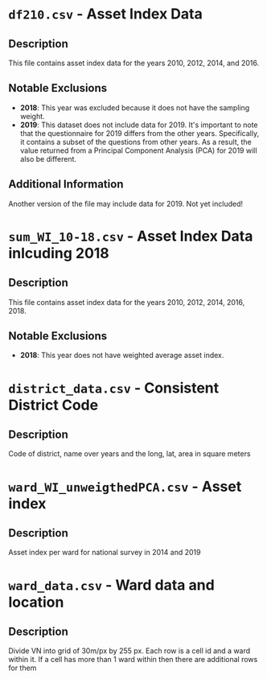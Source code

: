 # `df210.csv` - Asset Index Data

## Description
This file contains asset index data for the years 2010, 2012, 2014, and 2016.

## Notable Exclusions
- **2018**: This year was excluded because it does not have the sampling weight.
- **2019**: This dataset does not include data for 2019. It's important to note that the questionnaire for 2019 differs from the other years. Specifically, it contains a subset of the questions from other years. As a result, the value returned from a Principal Component Analysis (PCA) for 2019 will also be different.

## Additional Information
Another version of the file may include data for 2019. Not yet included!

# `sum_WI_10-18.csv` - Asset Index Data  inlcuding 2018

## Description
This file contains asset index data for the years 2010, 2012, 2014, 2016, 2018.

## Notable Exclusions
- **2018**: This year does not have weighted average asset index.

# `district_data.csv` - Consistent District Code 

## Description
Code of district, name over years and the long, lat, area in square meters

# `ward_WI_unweigthedPCA.csv` - Asset index 

## Description
Asset index per ward for national survey in 2014 and 2019

# `ward_data.csv` - Ward data and location 

## Description
Divide VN into grid of 30m/px by 255 px. Each row is a cell id and a ward within it. If a cell has more than 1 ward within then there are additional rows for them
